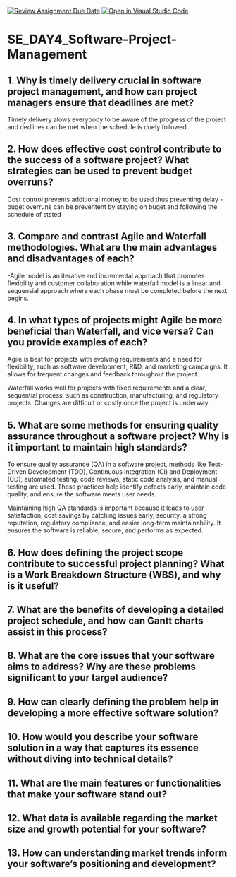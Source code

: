 [![Review Assignment Due Date](https://classroom.github.com/assets/deadline-readme-button-22041afd0340ce965d47ae6ef1cefeee28c7c493a6346c4f15d667ab976d596c.svg)](https://classroom.github.com/a/9pw6JKcu)
[![Open in Visual Studio Code](https://classroom.github.com/assets/open-in-vscode-2e0aaae1b6195c2367325f4f02e2d04e9abb55f0b24a779b69b11b9e10269abc.svg)](https://classroom.github.com/online_ide?assignment_repo_id=18463000&assignment_repo_type=AssignmentRepo)
# SE_DAY4_Software-Project-Management
## 1. Why is timely delivery crucial in software project management, and how can project managers ensure that deadlines are met?
Timely delivery alows everybody to be aware of the progress of the project and dedlines can be met when the schedule is duely followed
## 2. How does effective cost control contribute to the success of a software project? What strategies can be used to prevent budget overruns?
Cost control prevents additional money to be used thus preventing delay 
-buget overruns can  be  preventent by staying on buget and following the schedule of ststed
## 3. Compare and contrast Agile and Waterfall methodologies. What are the main advantages and disadvantages of each?
  -Agile model is an iterative and incremental approach that promotes flexibility and customer collaboration while waterfall model is a linear and sequensial approach where each phase must be completed before the next begins.
## 4. In what types of projects might Agile be more beneficial than Waterfall, and vice versa? Can you provide examples of each?
Agile is best for projects with evolving requirements and a need for flexibility, such as software development, R&D, and marketing campaigns. It allows for frequent changes and feedback throughout the project.

Waterfall works well for projects with fixed requirements and a clear, sequential process, such as construction, manufacturing, and regulatory projects. Changes are difficult or costly once the project is underway.
## 5. What are some methods for ensuring quality assurance throughout a software project? Why is it important to maintain high standards?
To ensure quality assurance (QA) in a software project, methods like Test-Driven Development (TDD), Continuous Integration (CI) and Deployment (CD), automated testing, code reviews, static code analysis, and manual testing are used. These practices help identify defects early, maintain code quality, and ensure the software meets user needs.

Maintaining high QA standards is important because it leads to user satisfaction, cost savings by catching issues early, security, a strong reputation, regulatory compliance, and easier long-term maintainability. It ensures the software is reliable, secure, and performs as expected.
## 6. How does defining the project scope contribute to successful project planning? What is a Work Breakdown Structure (WBS), and why is it useful?
## 7. What are the benefits of developing a detailed project schedule, and how can Gantt charts assist in this process?
## 8. What are the core issues that your software aims to address? Why are these problems significant to your target audience?
## 9. How can clearly defining the problem help in developing a more effective software solution?
## 10. How would you describe your software solution in a way that captures its essence without diving into technical details?
## 11. What are the main features or functionalities that make your software stand out?
## 12. What data is available regarding the market size and growth potential for your software?
## 13. How can understanding market trends inform your software’s positioning and development?
